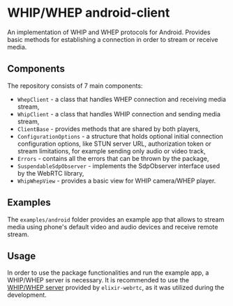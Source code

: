 # WHIP/WHEP android-client

An implementation of WHIP and WHEP protocols for Android. Provides basic methods for establishing a connection in order to stream or receive media.

## Components

The repository consists of 7 main components:

- `WhepClient` - a class that handles WHEP connection and receiving media stream,
- `WhipClient` - a class that handles WHIP connection and sending media stream,
- `ClientBase` - provides methods that are shared by both players,
- `ConfigurationOptions` - a structure that holds optional initial connection configuration options, like STUN server URL, authorization token or stream limitations, for example sending only audio or video track,
- `Errors` - contains all the errors that can be thrown by the package,
- `SuspendableSdpObserver` - implements the SdpObserver interface used by the WebRTC library,
- `WhipWhepView` - provides a basic view for WHIP camera/WHEP player.

## Examples

The `examples/android` folder provides an example app that allows to stream media using phone's default video and audio devices and receive remote stream.

## Usage

In order to use the package functionalities and run the example app, a WHIP/WHEP server is necessary. It is recommended to use the [WHIP/WHEP server](https://github.com/elixir-webrtc/ex_webrtc/tree/9e1888185211c8da7128db7309584af8e863fafa/examples/whip_whep) provided by `elixir-webrtc`, as it was utilized during the development.
